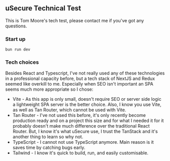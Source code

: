 ## uSecure Technical Test
This is Tom Moore's tech test, please contact me if you've got any questions.
### Start up
`bun run dev`

### Tech choices
Besides React and Typescript, I've not really used any of these technologies in a professional capacity before, but a tech stack of NextJS and Redux seemed like overkill to me.  Especially when SEO isn't important an SPA seems much more appropriate so I chose:
- Vite - As this app is only small, doesn't require SEO or server side logic a lightweight SPA server is the better choice.  Also, I know you use Vite, as well as Tan Router, which cannot be used with Vite.
- Tan Router - I've not used this before, it's only recently become production ready and on a project this size and for what I needed it for it probably doesn't make much difference over the traditional React Router.  But, I know it's what uSecure use, I trust the TanStack and it's another thing to learn so why not.
- TypeScript - I cannot not use TypeScript anymore.  Main reason is it saves time by catching bugs early.
- Tailwind - I know it's quick to build, run, and easily customisable.

